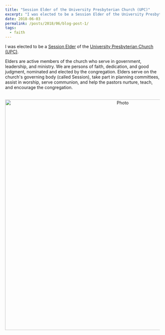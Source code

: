 ```yaml
---
title: "Session Elder of the University Presbyterian Church (UPC)"
excerpt: "I was elected to be a Session Elder of the University Presbyterian Church (UPC)."
date: 2018-06-03
permalink: /posts/2018/06/blog-post-1/
tags:
  - faith
---
```


I was elected to be a [Session Elder](https://www.upc.org/connect/leadership/elders/) of the [University Presbyterian Church (UPC)](https://www.upc.org/). 

Elders are active members of the church who serve in government, leadership, and ministry. We are persons of faith, dedication, and good judgment, nominated and elected by the congregation. Elders serve on the church's governing body (called Session), take part in planning committees, assist in worship, serve communion, and help the pastors nurture, teach, and encourage the congregation. 

<p align="center">
  <img src="https://zhengthomastang.github.io/images/UPC_photo.jpg?raw=true" alt="Photo" style="width: 750px;"/> 
</p>
